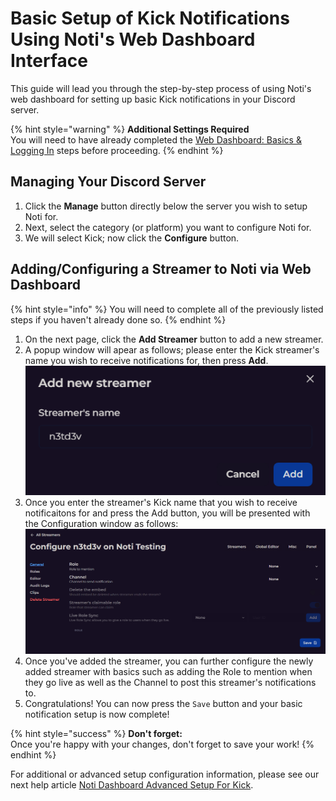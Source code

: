 # Basic Setup of Kick Notifications Using Noti's Web Dashboard Interface

This guide will lead you through the step-by-step process of using Noti's web dashboard for setting up basic Kick notifications in your Discord server.

{% hint style="warning" %} **Additional Settings Required** \
You will need to have already completed the [Web Dashboard: Basics & Logging In](dashboard.md) steps before proceeding.
{% endhint %}

## Managing Your Discord Server

1. Click the **Manage** button directly below the server you wish to setup Noti for.
2. Next, select the category (or platform) you want to configure Noti for.
3. We will select Kick; now click the **Configure** button.

## Adding/Configuring a Streamer to Noti via Web Dashboard

{% hint style="info" %} 
You will need to complete all of the previously listed steps if you haven't already done so.
{% endhint %}

1. On the next page, click the **Add Streamer** button to add a new streamer.
2. A popup window will apear as follows; please enter the Kick streamer's name you wish to receive notifications for, then press **Add**. \
![](../../.gitbook/assets/streamer_web_dashboard_addstreamer.png)
3. Once you enter the streamer's Kick name that you wish to receive notificaitons for and press the Add button, you will be presented with the Configuration window as follows:
![](../../.gitbook/assets/streamer_web_dashboard_configurestreamer.png)
4. Once you've added the streamer, you can further configure the newly added streamer with basics such as adding the Role to mention when they go live as well as the Channel to post this streamer's notifications to.
5. Congratulations! You can now press the `Save` button and your basic notification setup is now complete!

{% hint style="success" %} **Don't forget:** \
Once you're happy with your changes, don't forget to save your work!
{% endhint %}

For additional or advanced setup configuration information, please see our next help article [Noti Dashboard Advanced Setup For Kick](dashboard-advanced-setup-for-kick.md).
